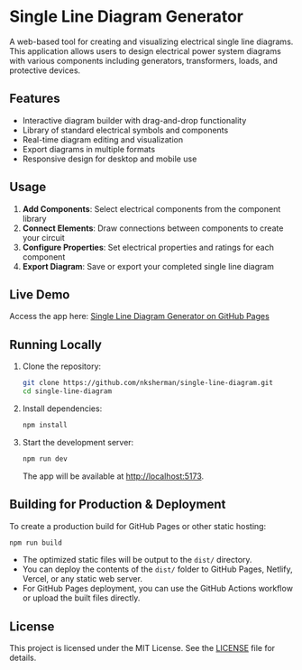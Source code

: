 # Single Line Diagram Generator

A web-based tool for creating and visualizing electrical single line diagrams. This application allows users to design electrical power system diagrams with various components including generators, transformers, loads, and protective devices.

## Features

- Interactive diagram builder with drag-and-drop functionality
- Library of standard electrical symbols and components
- Real-time diagram editing and visualization
- Export diagrams in multiple formats
- Responsive design for desktop and mobile use

## Usage

1. **Add Components**: Select electrical components from the component library
2. **Connect Elements**: Draw connections between components to create your circuit
3. **Configure Properties**: Set electrical properties and ratings for each component
4. **Export Diagram**: Save or export your completed single line diagram

## Live Demo

Access the app here: [Single Line Diagram Generator on GitHub Pages](https://nksherman.github.io/single-line-diagram/)

## Running Locally

1. Clone the repository:
   ```bash
   git clone https://github.com/nksherman/single-line-diagram.git
   cd single-line-diagram
   ```
2. Install dependencies:
   ```bash
   npm install
   ```
3. Start the development server:
   ```bash
   npm run dev
   ```
   The app will be available at [http://localhost:5173](http://localhost:5173).

## Building for Production & Deployment

To create a production build for GitHub Pages or other static hosting:

```bash
npm run build
```

- The optimized static files will be output to the `dist/` directory.
- You can deploy the contents of the `dist/` folder to GitHub Pages, Netlify, Vercel, or any static web server.
- For GitHub Pages deployment, you can use the GitHub Actions workflow or upload the built files directly.

## License

This project is licensed under the MIT License. See the [LICENSE](LICENSE) file for details.
